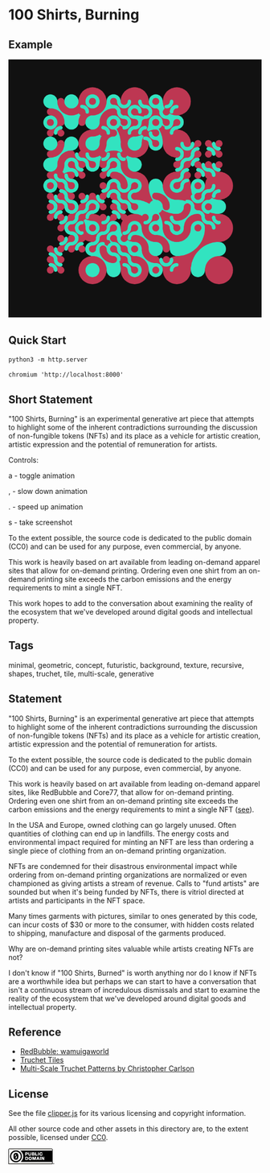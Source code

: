100 Shirts, Burning
===

Example
---

[![100 shirts, burning screenshot](../img/100shirts_0.png)](https://github.com/abetusk/iao/tree/main/100-shirts-burning_iteration-0)

Quick Start
---

```
python3 -m http.server
```

```
chromium 'http://localhost:8000'
```

Short Statement
---

"100 Shirts, Burning" is an experimental generative art piece that attempts to highlight some of the inherent contradictions surrounding the discussion of non-fungible tokens (NFTs) and its place as a vehicle for artistic creation, artistic expression and the potential of remuneration for artists.

Controls:

a - toggle animation

, - slow down animation

. - speed up animation

s - take screenshot

To the extent possible, the source code is dedicated to the public domain (CC0) and can be used for any purpose, even commercial, by anyone.

This work is heavily based on art available from leading on-demand apparel sites that allow for on-demand printing. Ordering even one shirt from an on-demand printing site exceeds the carbon emissions and the energy requirements to mint a single NFT.

This work hopes to add to the conversation about examining the reality of the ecosystem that we've developed around digital goods and intellectual property.

Tags
---

minimal, geometric, concept, futuristic, background, texture, recursive, shapes, truchet, tile, multi-scale, generative

Statement
---

"100 Shirts, Burning" is an experimental generative art piece that
attempts to highlight some of the inherent contradictions
surrounding the discussion of non-fungible tokens (NFTs) and
its place as a vehicle for artistic creation, artistic expression
and the potential of remuneration for artists.

To the extent possible, the source code is dedicated to the public
domain (CC0) and can be used for any purpose, even commercial, by anyone.

This work is heavily based on art available from leading on-demand
apparel sites, like RedBubble and Core77, that allow for on-demand printing.
Ordering even one shirt from an on-demand printing site exceeds the carbon
emissions and the energy requirements to mint a single NFT ([see](https://web.archive.org/web/20220110140514/https://twitter.com/Supernova_Style/status/1459045172420005888)).

In the USA and Europe, owned clothing can go largely unused.
Often quantities of clothing can end up in landfills.
The energy costs and environmental impact required for minting an NFT
are less than ordering a single piece of clothing from an on-demand
printing organization.

NFTs are condemned for their disastrous environmental
impact while ordering from on-demand printing organizations are normalized or
even championed as giving artists a stream of revenue.
Calls to "fund artists" are sounded but
when it's being funded by NFTs, there is vitriol
directed at artists and participants in the NFT
space.

Many times garments with pictures, similar to
ones generated by this code, can incur costs of $30
or more to the consumer, with hidden costs related to
shipping, manufacture and disposal of the garments produced.

Why are on-demand printing sites valuable while artists creating
NFTs are not?

I don't know if "100 Shirts, Burned"
is worth anything nor do I know if NFTs are
a worthwhile idea but perhaps we can start
to have a conversation that isn't a continuous
stream of incredulous dismissals and start to examine
the reality of the ecosystem that we've developed
around digital goods and intellectual property.

Reference
---

* [RedBubble: wamuigaworld](https://www.redbubble.com/i/t-shirt/Minimalism-Truchet-Patterns-Generative-art-by-wamuigaworld/94064688.WFLAH)
* [Truchet Tiles](https://en.wikipedia.org/wiki/Truchet_tiles)
* [Multi-Scale Truchet Patterns by Christopher Carlson](https://archive.bridgesmathart.org/2018/bridges2018-39.pdf)

License
---

See the file [clipper.js](clipper.js) for its various licensing and copyright information.

All other source code and other assets in this directory are, to the extent possible, licensed
under [CC0](https://creativecommons.org/publicdomain/zero/1.0/).

![CC0](../img/cc0_88x31.png).
